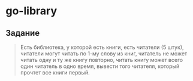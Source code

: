 # go-library

## Задание

> Есть библиотека, у которой есть книги, есть читатели (5 штук), читатели могут читать по 1-му слову из книг, читатель не может читать одну и ту же книгу повторно, читать книгу может всего один читатель в одно время, вывести того читателя, который прочтет все книги первый.
